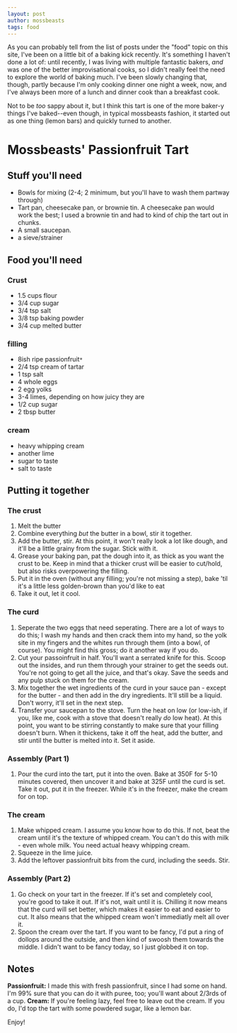 ```yaml
---
layout: post
author: mossbeasts
tags: food
---
```

As you can probably tell from the list of posts under the "food" topic on this site, I've been on a little bit of a baking kick recently. It's something I haven't done a lot of: until recently, I was living with multiple fantastic bakers, *and* was one of the better improvisational cooks, so I didn't really feel the need to explore the world of baking much. I've been slowly changing that, though, partly because I'm only cooking dinner one night a week, now, and I've always been more of a lunch and dinner cook than a breakfast cook.

Not to be *too* sappy about it, but I think this tart is one of the more baker-y things I've baked--even though, in typical mossbeasts fashion, it started out as one thing (lemon bars) and quickly turned to another.

# Mossbeasts' Passionfruit Tart

## Stuff you'll need

- Bowls for mixing (2-4; 2 minimum, but you'll have to wash them partway through)
- Tart pan, cheesecake pan, or brownie tin. A cheesecake pan would work the best; I used a brownie tin and had to kind of chip the tart out in chunks.
- A small saucepan.
- a sieve/strainer

## Food you'll need

### Crust
- 1.5 cups flour
- 3/4 cup sugar
- 3/4 tsp salt
- 3/8 tsp baking powder
- 3/4 cup melted butter

### filling
- 8ish ripe passionfruit`*`
- 2/4 tsp cream of tartar
- 1 tsp salt
- 4 whole eggs
- 2 egg yolks
- 3-4 limes, depending on how juicy they are
- 1/2 cup sugar
- 2 tbsp butter

### cream
- heavy whipping cream
- another lime
- sugar to taste
- salt to taste

## Putting it together

### The crust

1. Melt the butter
2. Combine everything *but* the butter in a bowl, stir it together.
3. Add the butter, stir. At this point, it won't really look a lot like dough, and it'll be a little grainy from the sugar. Stick with it.
4. Grease your baking pan, pat the dough into it, as thick as you want the crust to be. Keep in mind that a thicker crust will be easier to cut/hold, but also risks overpowering the filling.
5. Put it in the oven (without any filling; you're not missing a step), bake 'til it's a little less golden-brown than you'd like to eat
6. Take it out, let it cool.

### The curd

1. Seperate the two eggs that need seperating. There are a lot of ways to do this; I wash my hands and then crack them into my hand, so the yolk site in my fingers and the whites run through them (into a bowl, of course). You might find this gross; do it another way if you do.
2. Cut your passoinfruit in half. You'll want a serrated knife for this. Scoop out the insides, and run them through your strainer to get the seeds out. You're not going to get all the juice, and that's okay. Save the seeds and any pulp stuck on them for the cream.
3. Mix together the wet ingredients of the curd in your sauce pan - except for the butter - and then add in the dry ingredients. It'll still be a liquid. Don't worry, it'll set in the next step.
4. Transfer your saucepan to the stove. Turn the heat on low (or low-ish, if you, like me, cook with a stove that doesn't really *do* low heat). At this point, you want to be stirring constantly to make sure that your filling doesn't burn. When it thickens, take it off the heat, add the butter, and stir until the butter is melted into it. Set it aside.

### Assembly (Part 1)
1. Pour the curd into the tart, put it into the oven. Bake at 350F for 5-10 minutes covered, then uncover it and bake at 325F until the curd is set. Take it out, put it in the freezer. While it's in the freezer, make the cream for on top.

### The cream

1. Make whipped cream. I assume you know how to do this. If not, beat the cream until it's the texture of whipped cream. You can't do this with milk - even whole milk. You need actual heavy whipping cream.
2. Squeeze in the lime juice. 
3. Add the leftover passionfruit bits from the curd, including the seeds. Stir.

### Assembly (Part 2)

1. Go check on your tart in the freezer. If it's set and completely cool, you're good to take it out. If it's not, wait until it is. Chilling it now means that the curd will set better, which makes it easier to eat and easier to cut. It also means that the whipped cream won't immediatly melt all over it.
2. Spoon the cream over the tart. If you want to be fancy, I'd put a ring of dollops around the outside, and then kind of swoosh them towards the middle. I didn't want to be fancy today, so I just globbed it on top.

## Notes
**Passionfruit:** I made this with fresh passionfruit, since I had some on hand. I'm 99% sure that you can do it with puree, too; you'll want about 2/3rds of a cup.
**Cream:** If you're feeling lazy, feel free to leave out the cream. If you do, I'd top the tart with some powdered sugar, like a lemon bar.

Enjoy!
